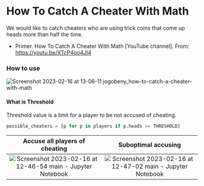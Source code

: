 # How To Catch A Cheater With Math

We would like to catch cheaters who are using trick coins that come up heads more than half the time.

- Primer. How To Catch A Cheater With Math [YouTube channel]. From: https://youtu.be/XTcP4oo4JI4

### How to use
![Screenshot 2023-02-16 at 13-06-11 jogobeny_how-to-catch-a-cheater-with-math](https://user-images.githubusercontent.com/79165095/219360550-804e36b4-5eac-4494-b255-7e62612c801b.png)

#### What is Threshold
Threshold value is a limit for a player to be not accused of cheating.
```python
possible_cheaters = [p for p in players if p.heads >= THRESHOLD]
```

Accuse all players of cheating             |  Suboptimal accusing
:-------------------------:|:-------------------------:
![Screenshot 2023-02-16 at 12-46-54 main - Jupyter Notebook](https://user-images.githubusercontent.com/79165095/219359584-83f98639-aa97-47ad-9987-5d93ea7a852d.png)  |  ![Screenshot 2023-02-16 at 12-47-02 main - Jupyter Notebook](https://user-images.githubusercontent.com/79165095/219359594-858391c1-ba61-4ace-92b0-1484e613b5d1.png)
